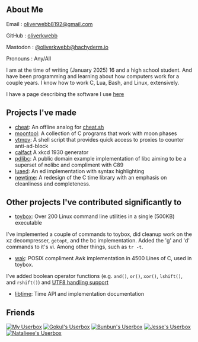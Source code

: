 ## About Me

Email
: oliverwebb8192@gmail.com

GitHub
: [oliverkwebb](https://www.github.com/oliverkwebb)

Mastodon
: [@oliverkwebb@hachyderm.io](https://hachyderm.io/@oliverkwebb)

Pronouns
: Any/All

I am at the time of writing (January 2025) 16 and a high school student.
And have been programming and learning about how computers work for a
couple years. I know how to work C, Lua, Bash, and Linux, extensively.

I have a page describing the software I use [here](/rocks)

## Projects I've made

- [cheat](https://github.com/oliverkwebb/cheat): An offline analog for [cheat.sh](https://cheat.sh)
- [moontool](https://github.com/oliverkwebb/moontool): A collection of C programs that work with moon phases
- [ytmpv](https://github.com/oliverkwebb/ytmpv): A shell script that provides quick access to proxies to counter anti-ad-block
- [calfact](https://github.com/oliverkwebb/calfact) A xkcd 1930 generator
- [pdlibc](https://github.com/oliverkwebb/pdlibc): A public domain example implementation of libc aiming to be a superset of nolibc and compliment with C89
- [luaed](https://codeberg.org/oliverkwebb/luaed): An ed implementation with syntax highlighting
- [newtime](https://github.com/oliverkwebb/newtime): A redesign of the C time library with an emphasis on cleanliness and completeness.

## Other projects I've contributed significantly to

- [toybox](https://www.landley.net/toybox): Over 200 Linux command line utilities in a single (500KB) executable

I've implemented a couple of commands to toybox, did cleanup work on the xz
decompresser, `getopt`, and the bc implementation. Added the 'g' and 'd'
commands to it's vi. Among other things, such as `tr -t`.

- [wak](https://www.github.com/raygard/wak): POSIX compliment Awk implementation in 4500 Lines of C, used in toybox.

I've added boolean operator functions (e.g. `and()`, `or()`, `xor()`, `lshift()`, and `rshift()`) and [UTF8 handling support](/articles/utfawk)

- [libtime](https://gitlab.com/libtime/documentation/-/wikis/home): Time API and implementation documentation

## Friends

[![My Userbox](/8831.png)](https://oliverkwebb.github.io/)
[![Gokul's Userbox](https://gokulswam.me/assets/button.png)](https://gokulswam.me/)
[![Bunbun's Userbox](https://bunbun.dev/assets/88x31s/bunbun.dev.gif)](https://bunbun.dev/)
[![Jesse's Userbox](https://cpluspatch.com/images/icons/88x31.png)](https://cpluspatch.com/)
[![Natalieee's Userbox](https://natalieee.net/files/natalieee.net.png)](https://natalieee.net/)
